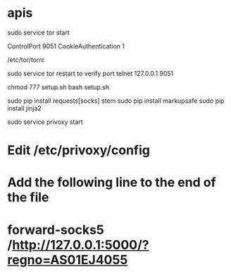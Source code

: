 # apis
sudo service tor start

ControlPort 9051
CookieAuthentication 1

/etc/tor/torrc

sudo service tor restart
to verify port
telnet 127.0.0.1 9051


chmod 777 setup.sh
bash setup.sh

sudo pip install requests[socks] stem
sudo pip install markupsafe
sudo pip install jinja2


sudo service privoxy start

# Edit /etc/privoxy/config
# Add the following line to the end of the file
# forward-socks5 /http://127.0.0.1:5000/?regno=AS01EJ4055
